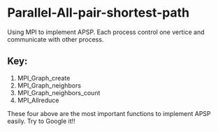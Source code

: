 # Parallel-All-pair-shortest-path
Using MPI to implement APSP. 
Each process control one vertice and communicate with other process.

## Key:

1. MPI_Graph_create
2. MPI_Graph_neighbors 
3. MPI_Graph_neighbors_count
4. MPI_Allreduce

These four above are the most important functions to implement APSP easily.
Try to Google it!!
